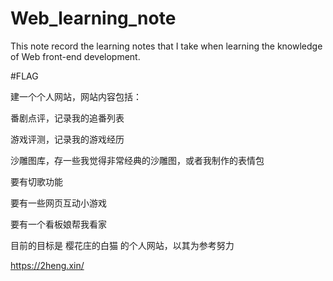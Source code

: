 # Web_learning_note

This note record the learning notes that I take when learning the knowledge of Web front-end development.

#FLAG

建一个个人网站，网站内容包括：

番剧点评，记录我的追番列表

游戏评测，记录我的游戏经历

沙雕图库，存一些我觉得非常经典的沙雕图，或者我制作的表情包

要有切歌功能

要有一些网页互动小游戏

要有一个看板娘帮我看家

目前的目标是 樱花庄的白猫 的个人网站，以其为参考努力

https://2heng.xin/


